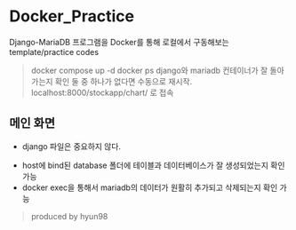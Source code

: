 # Docker_Practice
Django-MariaDB 프로그램을 Docker를 통해 로컬에서 구동해보는 template/practice codes

> docker compose up -d
> docker ps 
> django와 mariadb 컨테이너가 잘 돌아가는지 확인
> 둘 중 하나가 없다면 수동으로 재시작.
> localhost:8000/stockapp/chart/  로 접속

## 메인 화면


- django 파일은 중요하지 않다.
* host에 bind된 database 폴더에 테이블과 데이터베이스가 잘 생성되었는지 확인 가능
* docker exec을 통해서 mariadb의 데이터가 원활히 추가되고 삭제되는지 확인 가능


> produced by hyun98
